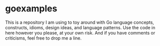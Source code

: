 # goexamples

This is a repository I am using to toy around with Go language concepts, constructs, idioms, design ideas, and language patterns. Use the code in here however you please, at your own risk. And if you have comments or criticisms, feel free to drop me a line.
